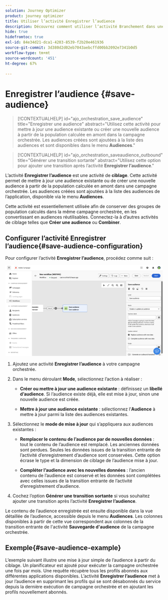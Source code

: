 ```yaml
---
solution: Journey Optimizer
product: journey optimizer
title: Utiliser l’activité Enregistrer l’audience
description: Découvrez comment utiliser l’activité Branchement dans une campagne orchestrée
hide: true
hidefromtoc: true
exl-id: 84e34d21-dca1-4203-8539-f2b20e461936
source-git-commit: 3d380d2d02eb7043aebcffd00bb2092e7341b0d5
workflow-type: tm+mt
source-wordcount: '451'
ht-degree: 67%

---
```


# Enregistrer l’audience {#save-audience}

>[!CONTEXTUALHELP]
>id="ajo_orchestration_save_audience"
>title="Enregistrer une audience"
>abstract="Utilisez cette activité pour mettre à jour une audience existante ou créer une nouvelle audience à partir de la population calculée en amont dans la campagne orchestrée. Les audiences créées sont ajoutées à la liste des audiences et sont disponibles dans le menu **Audiences**."

>[!CONTEXTUALHELP]
>id="ajo_orchestration_saveaudience_outbound"
>title="Générer une transition sortante"
>abstract="Utilisez cette option pour ajouter une transition après l’activité **Enregistrer l’audience**."

L’activité **Enregistrer l’audience** est une activité de **ciblage**. Cette activité permet de mettre à jour une audience existante ou de créer une nouvelle audience à partir de la population calculée en amont dans une campagne orchestrée. Les audiences créées sont ajoutées à la liste des audiences de l’application, disponible via le menu **Audiences**.

Cette activité est essentiellement utilisée afin de conserver des groupes de population calculés dans la même campagne orchestrée, en les convertissant en audiences réutilisables. Connectez-la à d’autres activités de ciblage telles que **Créer une audience** ou **Combiner**.

## Configurer l’activité Enregistrer l’audience{#save-audience-configuration}

Pour configurer l’activité **Enregistrer l’audience**, procédez comme suit :

![](../assets/workflow-save-audience.png)

1. Ajoutez une activité **Enregistrer l’audience** à votre campagne orchestrée.

1. Dans le menu déroulant **Mode**, sélectionnez l’action à réaliser :

   * **Créer ou mettre à jour une audience existante** : définissez un **libellé d’audience**. Si l’audience existe déjà, elle est mise à jour, sinon une nouvelle audience est créée.

   * **Mettre à jour une audience existante** : sélectionnez l’**Audience** à mettre à jour parmi la liste des audiences existantes.

1. Sélectionnez le **mode de mise à jour** qui s’appliquera aux audiences existantes :

   * **Remplacer le contenu de l’audience par de nouvelles données** : tout le contenu de l’audience est remplacé. Les anciennes données sont perdues. Seules les données issues de la transition entrante de l’activité d’enregistrement d’audience sont conservées. Cette option écrase le type et la dimension de ciblage de l’audience mise à jour.

   * **Compléter l’audience avec les nouvelles données** : l’ancien contenu de l’audience est conservé et les données sont complétées avec celles issues de la transition entrante de l’activité d’enregistrement d’audience.

1. Cochez l’option **Générer une transition sortante** si vous souhaitez ajouter une transition après l’activité **Enregistrer l’audience**.

Le contenu de l’audience enregistrée est ensuite disponible dans la vue détaillée de l’audience, accessible depuis le menu **Audiences**. Les colonnes disponibles à partir de cette vue correspondent aux colonnes de la transition entrante de l&#39;activité **Sauvegarde d&#39;audience** de la campagne orchestrée.


## Exemple{#save-audience-example}

L’exemple suivant illustre une mise à jour simple de l’audience à partir du ciblage. Un planificateur est ajouté pour exécuter la campagne orchestrée une fois par mois. Une requête récupère tous les profils abonnés aux différentes applications disponibles. L’activité **Enregistrer l’audience** met à jour l’audience en supprimant les profils qui se sont désabonnés du service depuis la dernière exécution de campagne orchestrée et en ajoutant les profils nouvellement abonnés.
